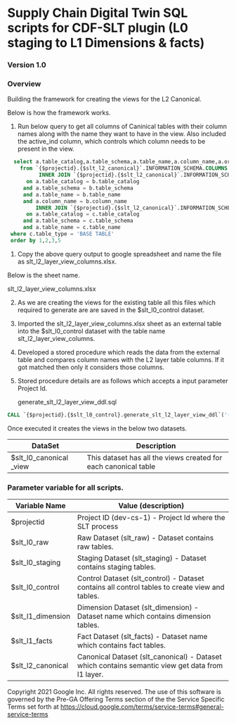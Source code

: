 # Supply Chain Digital Twin SQL scripts for CDF-SLT plugin (L0 staging to L1 Dimensions & facts)
### Version 1.0
### Overview

Building the framework for creating the views for the L2 Canonical.

Below is how the framework works.

1. Run below query to get all columns of Caninical tables with their column names along with the name they want to have in the view. Also included the active_ind column, which controls which column needs to be present in the view.

```sql
  select a.table_catalog,a.table_schema,a.table_name,a.column_name,a.ordinal_position,b.description,b.description as view_column_description,a.column_name as view_column_name,1 as active_ind
    from `{$projectid}.{$slt_l2_canonical}`.INFORMATION_SCHEMA.COLUMNS A
          INNER JOIN `{$projectid}.{$slt_l2_canonical}`.INFORMATION_SCHEMA.COLUMN_FIELD_PATHS B
      on a.table_catalog = b.table_catalog
     and a.table_schema = b.table_schema
     and a.table_name = b.table_name
     and a.column_name = b.column_name
         INNER JOIN `{$projectid}.{$slt_l2_canonical}`.INFORMATION_SCHEMA.TABLES C
      on a.table_catalog = c.table_catalog
     and a.table_schema = c.table_schema
     and a.table_name = c.table_name
 where c.table_type = 'BASE TABLE'
 order by 1,2,3,5
```

1. Copy the above query output to google spreadsheet and name the file as slt_l2_layer_view_columns.xlsx.

Below is the sheet name.

slt_l2_layer_view_columns.xlsx

2. As we are creating the views for the existing table all this files which required to generate are are saved in the $slt_l0_control dataset.

3. Imported the slt_l2_layer_view_columns.xlsx sheet as an external table into the $slt_l0_control dataset with the table name slt_l2_layer_view_columns.

4. Developed a stored procedure which reads the data from the external table and compares column names with the L2 layer table columns. If it got matched then only it considers those columns.

5. Stored procedure details are as follows which accepts a input parameter Project Id.
   
   generate_slt_l2_layer_view_ddl.sql

```sql
CALL `{$projectid}.{$slt_l0_control}.generate_slt_l2_layer_view_ddl`('{$projectid}')
```

Once executed it creates the views in the below two datasets.

| DataSet                                                                     | Description                                                     |
|-----------------------------------------------------------------------------|-----------------------------------------------------------------|
| $slt_l0_canonical _view                                                     | This dataset has all the views created for each canonical table |


### Parameter variable for all scripts.


| Variable Name     | Value (description)                                                                              |
|-------------------|--------------------------------------------------------------------------------------------------|
| $projectid        | Project ID (dev-cs-1) - Project Id where the SLT process                                         |
| $slt_l0_raw       | Raw Dataset (slt_raw) - Dataset contains raw tables.                                             |
| $slt_l0_staging   | Staging Dataset (slt_staging) - Dataset contains staging tables.                                 |
| $slt_l0_control   | Control Dataset (slt_control) - Dataset contains all control tables to create view and tables.   |
| $slt_l1_dimension | Dimension Dataset (slt_dimension) - Dataset name which contains dimension tables.                |
| $slt_l1_facts     | Fact Dataset (slt_facts) - Dataset name which contains fact tables.                              |
| $slt_l2_canonical | Canonical Dataset (slt_canonical) - Dataset which contains semantic view get data from l1 layer. |


  
Copyright 2021 Google Inc. All rights reserved.
The use of this software is governed by the Pre-GA Offering Terms section of the the Service Specific Terms set forth at https://cloud.google.com/terms/service-terms#general-service-terms